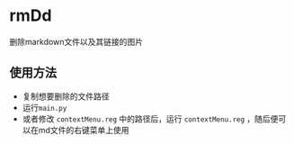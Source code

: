 # rmDd

删除markdown文件以及其链接的图片

## 使用方法

- 复制想要删除的文件路径
- 运行`main.py`
- 或者修改 `contextMenu.reg` 中的路径后，运行 `contextMenu.reg` ，随后便可以在md文件的右键菜单上使用